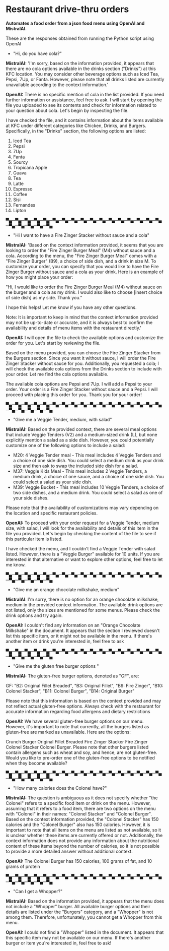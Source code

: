 # Restaurant drive-thru orders

**Automates a food order from a json food menu using OpenAI and MistralAI.**

These are the responses obtained from running the Python script using OpenAI

- "Hi, do you have cola?"

**MistralAI:** 'I'm sorry, based on the information provided, it appears that there are no cola options available in the drinks section ("Drinks") at this KFC location. You may consider other beverage options such as Iced Tea, Pepsi, 7Up, or Fanta. However, please note that all drinks listed are currently unavailable according to the context information.'

**OpenAI:** There is no specific mention of cola in the list provided. If you need further information or assistance, feel free to ask.
I will start by opening the file you uploaded to see its contents and check for information related to your question about cola. Let's begin by inspecting the file.

I have checked the file, and it contains information about the items available at KFC under different categories like Chicken, Drinks, and Burgers. Specifically, in the "Drinks" section, the following options are listed:

1. Iced Tea
2. Pepsi
3. 7Up
4. Fanta
5. Sourcy
6. Tropicana Apple
7. Guava
8. Tea
9. Latte
10. Espresso
11. Coffee
12. Sisi
13. Fernandes
14. Lipton


▀▄─▀▄─▀▄─▀▄─▀▄─▀▄─▀▄─▀▄─▀▄─▀▄─▀▄─▀▄─▀▄─▀▄─▀▄─▀▄─▀▄─▀▄─▀▄─▀▄─▀▄─▀▄

- "Hi I want to have a Fire Zinger Stacker without sauce and a cola"

**MistralAI:** 'Based on the context information provided, it seems that you are looking to order the "Fire Zinger Burger Meal" (M4) without sauce and a cola. According to the menu, the "Fire Zinger Burger Meal" comes with a "Fire Zinger Burger" (B9), a choice of side dish, and a drink in size M. To customize your order, you can specify that you would like to have the Fire Zinger Burger without sauce and a cola as your drink. Here is an example of how you might place your order:

"Hi, I would like to order the Fire Zinger Burger Meal (M4) without sauce on the burger and a cola as my drink. I would also like to choose [insert choice of side dish] as my side. Thank you."

I hope this helps! Let me know if you have any other questions.

Note: It is important to keep in mind that the context information provided may not be up-to-date or accurate, and it is always best to confirm the availability and details of menu items with the restaurant directly.'

**OpenAI:** I will open the file to check the available options and customize the order for you. Let's start by reviewing the file.

Based on the menu provided, you can choose the Fire Zinger Stacker from the Burgers section. Since you want it without sauce, I will order the Fire Zinger Stacker without sauce for you. Additionally, you requested a cola; I will check the available cola options from the Drinks section to include with your order. Let me find the cola options available.

The available cola options are Pepsi and 7Up. I will add a Pepsi to your order. Your order is a Fire Zinger Stacker without sauce and a Pepsi. I will proceed with placing this order for you. Thank you for your order!

▀▄─▀▄─▀▄─▀▄─▀▄─▀▄─▀▄─▀▄─▀▄─▀▄─▀▄─▀▄─▀▄─▀▄─▀▄─▀▄─▀▄─▀▄─▀▄─▀▄─▀▄─▀▄

- "Give me a Veggie Tender, medium, with salad"

**MistralAI:** Based on the provided context, there are several meal options that include Veggie Tenders (V2) and a medium-sized drink (L), but none explicitly mention a salad as a side dish. However, you could potentially customize one of the following options to include a salad:

* M20: 4 Veggie Tender meal - This meal includes 4 Veggie Tenders and a choice of one side dish. You could select a medium drink as your drink size and then ask to swap the included side dish for a salad.
* M37: Veggie Kids Meal - This meal includes 2 Veggie Tenders, a medium drink, a choice of one sauce, and a choice of one side dish. You could select a salad as your side dish.
* M39: Veggie Bucket - This meal includes 10 Veggie Tenders, a choice of two side dishes, and a medium drink. You could select a salad as one of your side dishes.

Please note that the availability of customizations may vary depending on the location and specific restaurant policies.

**OpenAI:** To proceed with your order request for a Veggie Tender, medium size, with salad, I will look for the availability and details of this item in the file you provided. Let's begin by checking the content of the file to see if this particular item is listed.

I have checked the menu, and I couldn't find a Veggie Tender with salad listed. However, there is a "Veggie Burger" available for 10 units. If you are interested in that alternative or want to explore other options, feel free to let me know.

▀▄─▀▄─▀▄─▀▄─▀▄─▀▄─▀▄─▀▄─▀▄─▀▄─▀▄─▀▄─▀▄─▀▄─▀▄─▀▄─▀▄─▀▄─▀▄─▀▄─▀▄─▀▄

- "Give me an orange chocolate milkshake, medium"

**MistralAI**: I'm sorry, there is no option for an orange chocolate milkshake, medium in the provided context information. The available drink options are not listed, only the sizes are mentioned for some menus. Please check the drink options and try again.

**OpenAI:** I couldn't find any information on an "Orange Chocolate Milkshake" in the document. It appears that the section I reviewed doesn't list this specific item, or it might not be available in the menu. If there's another item or drink you're interested in, feel free to ask

▀▄─▀▄─▀▄─▀▄─▀▄─▀▄─▀▄─▀▄─▀▄─▀▄─▀▄─▀▄─▀▄─▀▄─▀▄─▀▄─▀▄─▀▄─▀▄─▀▄─▀▄─▀▄

- "Give me the gluten free burger options "

**MistralAI:** The gluten-free burger options, denoted as "GF", are:

GF: "B2: Original Fillet Breaded", "B3: Original Fillet", "B9: Fire Zinger", "B10: Colonel Stacker", "B11: Colonel Burger", "B14: Original Burger"

Please note that this information is based on the context provided and may not reflect actual gluten-free options. Always check with the restaurant for accurate information regarding food allergens and dietary restrictions

**OpenAI:** We have several gluten-free burger options on our menu. However, it's important to note that currently, all the burgers listed as gluten-free are marked as unavailable. Here are the options:

Crunch Burger
Original Fillet Breaded
Fire Zinger Stacker
Fire Zinger
Colonel Stacker
Colonel Burger.
Please note that other burgers listed contain allergens such as wheat and soy, and hence, are not gluten-free. Would you like to pre-order one of the gluten-free options to be notified when they become available?

▀▄─▀▄─▀▄─▀▄─▀▄─▀▄─▀▄─▀▄─▀▄─▀▄─▀▄─▀▄─▀▄─▀▄─▀▄─▀▄─▀▄─▀▄─▀▄─▀▄─▀▄─▀▄

- "How many calories does the Colonel have?"

**MistralAI:** The question is ambiguous as it does not specify whether "the Colonel" refers to a specific food item or drink on the menu. However, assuming that it refers to a food item, there are two options on the menu with "Colonel" in their names: "Colonel Stacker" and "Colonel Burger". Based on the context information provided, the "Colonel Stacker" has 150 calories and the "Colonel Burger" also has 150 calories. However, it is important to note that all items on the menu are listed as not available, so it is unclear whether these items are currently offered or not. Additionally, the context information does not provide any information about the nutritional content of these items beyond the number of calories, so it is not possible to provide a more detailed answer without additional context.
 
**OpenAI:** The Colonel Burger has 150 calories, 100 grams of fat, and 10 grams of protein

▀▄─▀▄─▀▄─▀▄─▀▄─▀▄─▀▄─▀▄─▀▄─▀▄─▀▄─▀▄─▀▄─▀▄─▀▄─▀▄─▀▄─▀▄─▀▄─▀▄─▀▄─▀▄

- "Can I get a Whopper?"

**MistralAI:** 
Based on the information provided, it appears that the menu does not include a "Whopper" burger. All available burger options and their details are listed under the "Burgers" category, and a "Whopper" is not among them. Therefore, unfortunately, you cannot get a Whopper from this menu.


**OpenAI:** I could not find a "Whopper" listed in the document. It appears that this specific item may not be available on our menu. If there's another burger or item you're interested in, feel free to ask!
